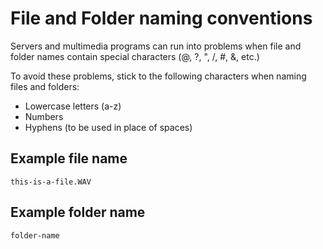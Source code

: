 # File and Folder naming conventions

Servers and multimedia programs can run into problems when file and folder names contain special characters (@, ?, ", /, #, &, etc.)

To avoid these problems, stick to the following characters when naming files and folders:

* Lowercase letters (a-z)
* Numbers
* Hyphens (to be used in place of spaces)

## Example file name

`this-is-a-file.WAV`

## Example folder name

`folder-name`

